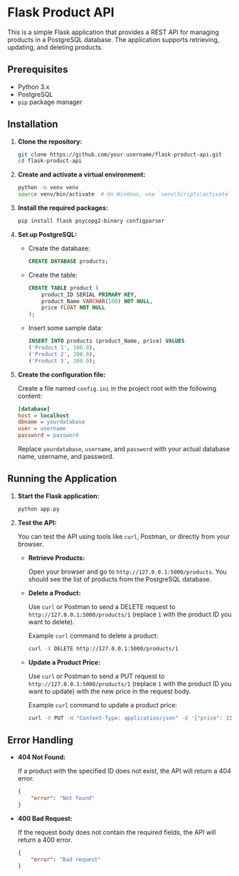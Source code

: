 # Flask Product API

This is a simple Flask application that provides a REST API for managing products in a PostgreSQL database. The application supports retrieving, updating, and deleting products.

## Prerequisites

- Python 3.x
- PostgreSQL
- `pip` package manager

## Installation

1. **Clone the repository:**

    ```sh
    git clone https://github.com/your-username/flask-product-api.git
    cd flask-product-api
    ```

2. **Create and activate a virtual environment:**

    ```sh
    python -m venv venv
    source venv/bin/activate  # On Windows, use `venv\Scripts\activate`
    ```

3. **Install the required packages:**

    ```sh
    pip install flask psycopg2-binary configparser
    ```

4. **Set up PostgreSQL:**

    - Create the database:

        ```sql
        CREATE DATABASE products;
        ```

    - Create the table:

        ```sql
        CREATE TABLE product (
            product_ID SERIAL PRIMARY KEY,
            product_Name VARCHAR(100) NOT NULL,
            price FLOAT NOT NULL
        );
        ```

    - Insert some sample data:

        ```sql
        INSERT INTO products (product_Name, price) VALUES
        ('Product 1', 100.0),
        ('Product 2', 200.0),
        ('Product 3', 300.0);
        ```

5. **Create the configuration file:**

   Create a file named `config.ini` in the project root with the following content:

    ```ini
    [database]
    host = localhost
    dbname = yourdatabase
    user = username
    password = password
    ```

   Replace `yourdatabase`, `username`, and `password` with your actual database name, username, and password.

## Running the Application

1. **Start the Flask application:**

    ```sh
    python app.py
    ```

2. **Test the API:**

   You can test the API using tools like `curl`, Postman, or directly from your browser.

    - **Retrieve Products:**

      Open your browser and go to `http://127.0.0.1:5000/products`. You should see the list of products from the PostgreSQL database.

    - **Delete a Product:**

      Use `curl` or Postman to send a DELETE request to `http://127.0.0.1:5000/products/1` (replace `1` with the product ID you want to delete).

      Example `curl` command to delete a product:

        ```sh
        curl -X DELETE http://127.0.0.1:5000/products/1
        ```

    - **Update a Product Price:**

      Use `curl` or Postman to send a PUT request to `http://127.0.0.1:5000/products/1` (replace `1` with the product ID you want to update) with the new price in the request body.

      Example `curl` command to update a product price:

        ```sh
        curl -X PUT -H "Content-Type: application/json" -d '{"price": 150.0}' http://127.0.0.1:5000/products/1
        ```

## Error Handling

- **404 Not Found:**

  If a product with the specified ID does not exist, the API will return a 404 error.

    ```json
    {
        "error": "Not found"
    }
    ```

- **400 Bad Request:**

  If the request body does not contain the required fields, the API will return a 400 error.

    ```json
    {
        "error": "Bad request"
    }
    ```
